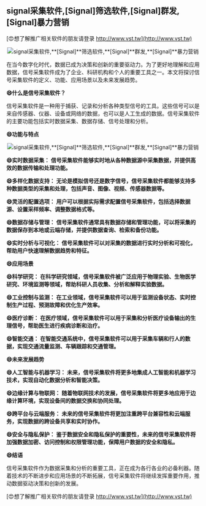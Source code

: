 ## **signal采集软件,**[Signal]**筛选软件,**[Signal]**群发,**[Signal]**暴力营销**

[😍想了解推广相关软件的朋友请登录 http://www.vst.tw](http://www.vst.tw)

 <center><img src="https://vst.tw/MP4/tuiguang/png/0.png" alt="signal采集软件,**[Signal]**筛选软件,**[Signal]**群发,**[Signal]**暴力营销"></center>

在当今数字化时代，数据已成为决策和创新的重要驱动力。为了更好地理解和应用数据，信号采集软件成为了企业、科研机构和个人的重要工具之一。本文将探讨信号采集软件的定义、功能、应用场景以及未来发展趋势。

**😄什么是信号采集软件？**

信号采集软件是一种用于捕获、记录和分析各种类型信号的工具。这些信号可以是来自传感器、仪器、设备或网络的数据，也可以是人工生成的数据。信号采集软件的主要功能包括实时数据采集、数据存储、信号处理和分析。

**😄功能与特点**

 <center><img src="https://vst.tw/MP4/tuiguang/png/2.png" alt="signal采集软件,**[Signal]**筛选软件,**[Signal]**群发,**[Signal]**暴力营销"></center>

**😄实时数据采集： 信号采集软件能够实时地从各种数据源中采集数据，并提供高效的数据传输和处理功能。**

**😄多样化数据支持： 无论是模拟信号还是数字信号，信号采集软件都能够支持多种数据类型的采集和处理，包括声音、图像、视频、传感器数据等。**

**😄灵活的配置选项： 用户可以根据实际需求配置信号采集软件，包括选择数据源、设置采样频率、调整数据格式等。**

**😄数据存储与管理： 信号采集软件通常具有数据存储和管理功能，可以将采集的数据保存到本地或云端存储，并提供数据查询、检索和备份功能。**

**😄实时分析与可视化： 信号采集软件可以对采集的数据进行实时分析和可视化，帮助用户快速理解数据趋势和特征。**

**😄应用场景**

**😄科学研究： 在科学研究领域，信号采集软件被广泛应用于物理实验、生物医学研究、环境监测等领域，帮助科研人员收集、分析和解释实验数据。**

**😄工业控制与监测： 在工业领域，信号采集软件可以用于监测设备状态、实时控制生产过程、预测故障和优化生产效率。**

**😄医疗诊断： 在医疗领域，信号采集软件可以用于采集和分析医疗设备输出的生理信号，帮助医生进行疾病诊断和治疗。**

**😄智能交通： 在智能交通系统中，信号采集软件可以用于采集车辆和行人的数据，实现交通流量监测、车辆跟踪和交通管理。**

**😄未来发展趋势**

**😄人工智能与机器学习： 未来，信号采集软件将更多地集成人工智能和机器学习技术，实现自动化数据分析和智能决策。**

**😄边缘计算与物联网： 随着物联网技术的发展，信号采集软件将更多地应用于边缘计算环境，实现设备间的数据交换和协同处理。**

**😄跨平台与云端服务： 未来的信号采集软件将更加注重跨平台兼容性和云端服务，实现数据的跨设备共享和实时协作。**

**😄安全与隐私保护： 鉴于数据安全和隐私保护的重要性，未来的信号采集软件将加强数据加密、访问控制和权限管理功能，保障用户数据的安全和隐私。**

**😄结语**

信号采集软件作为数据采集和分析的重要工具，正在成为各行各业的必备利器。随着技术的不断进步和应用场景的不断拓展，信号采集软件将继续发挥重要作用，推动数据驱动决策和创新的发展。

[😍想了解推广相关软件的朋友请登录 http://www.vst.tw](http://www.vst.tw)



